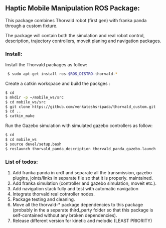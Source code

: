 ## Haptic Mobile Manipulation ROS Package: 

This package combines Thorvald robot (first gen) with franka panda through a custom fixture. 

The package will contain both the simulation and real robot control, description, trajectory controllers, moveit planing and navigation packages. 


### Install:

Install the Thorvald packages as follow: 

```bash
 $ sudo apt-get install ros-$ROS_DISTRO-thorvald-*
```

Create a catkin workspace and build the packges : 


```bash
$ cd 
$ mkdir -p ~/mobile_ws/src
$ cd mobile_ws/src 
$ git clone https://github.com/venkateshsripada/thorvald_custom.git
$ cd ..
$ catkin_make
```


Run the Gazebo simulation with simulated gazebo controllers as follow: 


```bash
$ cd 
$ cd mobile_ws
$ source devel/setup.bash
$ roslaunch thorvald_panda_description thorvald_panda_gazebo.launch
```


### List of todos: 

1) Add franka panda in urdf and separate all the transmission, gazebo plugins, joints/links in separate file so that it is properly. maintained.
2) Add franka simulation (controller and gazebo simulation, moveit etc.). 
3) Add navigation stack fully and test with automatic navigation 
4) Integrate thorvald real cotnroller nodes.
5) Package testing and cleaning. 
6) Move all the thorvald-* package dependencies to this package (probably in the a separate third_party folder so that this package is self-contained without any broken dependencies).
7) Release different version for kinetic and melodic (LEAST PRIORITY) 
